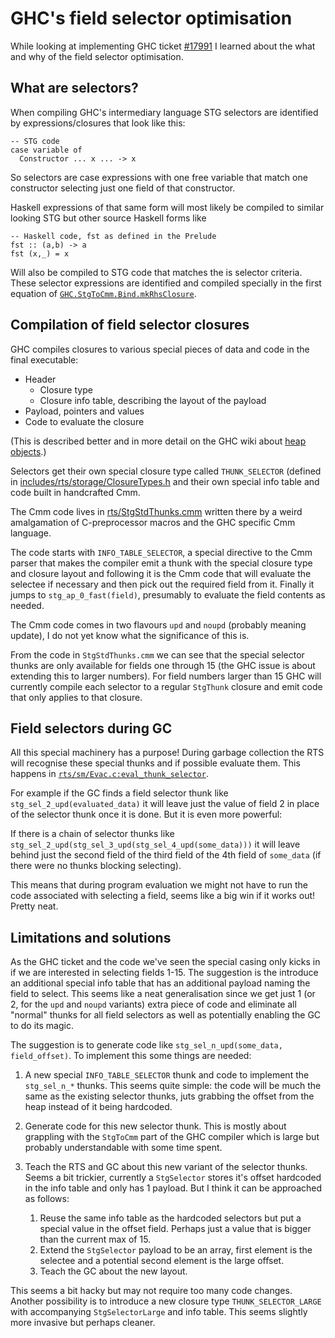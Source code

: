 # GHC's field selector optimisation

While looking at implementing GHC ticket [#17991][] I learned about the what
and why of the field selector optimisation.

[#17991]: https://gitlab.haskell.org/ghc/ghc/-/issues/17991


## What are selectors?

When compiling GHC's intermediary language STG selectors are identified by
expressions/closures that look like this:

```
-- STG code
case variable of
  Constructor ... x ... -> x
```

So selectors are case expressions with one free variable that match one constructor
selecting just one field of that constructor.

Haskell expressions of that same form will most likely be compiled to similar
looking STG but other source Haskell forms like

```
-- Haskell code, fst as defined in the Prelude
fst :: (a,b) -> a
fst (x,_) = x
```

Will also be compiled to STG code that matches the is selector criteria. These
selector expressions are identified and compiled specially in the first equation of
[`GHC.StgToCmm.Bind.mkRhsClosure`][mkRhsClosure].

[mkRhsClosure]: https://gitlab.haskell.org/ghc/ghc/-/blob/c4de6a7a5c6433ae8c4df8a9fa09fbd9f3bbd0bf/compiler/GHC/StgToCmm/Bind.hs#L261


## Compilation of field selector closures

GHC compiles closures to various special pieces of data and code in the final
executable:

- Header
    - Closure type
    - Closure info table, describing the layout of the payload
- Payload, pointers and values
- Code to evaluate the closure

(This is described better and in more detail on the GHC wiki about [heap
objects][heap-objects].)

Selectors get their own special closure type called `THUNK_SELECTOR` (defined
in [includes/rts/storage/ClosureTypes.h][ClosureTypes] and their own special
info table and code built in handcrafted Cmm.

The Cmm code lives in [rts/StgStdThunks.cmm][StgStdThunks] written there by a
weird amalgamation of C-preprocessor macros and the GHC specific Cmm language.

The code starts with `INFO_TABLE_SELECTOR`, a special directive to the Cmm
parser that makes the compiler emit a thunk with the special closure type and
closure layout and following it is the Cmm code that will evaluate the selectee
if necessary and then pick out the required field from it. Finally it jumps to
`stg_ap_0_fast(field)`, presumably to evaluate the field contents as needed.

The Cmm code comes in two flavours `upd` and `noupd` (probably meaning update),
I do not yet know what the significance of this is.

From the code in `StgStdThunks.cmm` we can see that the special selector thunks
are only available for fields one through 15 (the GHC issue is about extending
this to larger numbers). For field numbers larger than 15 GHC will currently
compile each selector to a regular `StgThunk` closure and emit code that only
applies to that closure.

[heap-objects]: https://gitlab.haskell.org/ghc/ghc/-/wikis/commentary/rts/storage/heap-objects
[ClosureTypes]: https://gitlab.haskell.org/ghc/ghc/-/blob/c4de6a7a5c6433ae8c4df8a9fa09fbd9f3bbd0bf/includes/rts/storage/ClosureTypes.h#L44
[StgStdThunks]: https://gitlab.haskell.org/ghc/ghc/-/blob/c4de6a7a5c6433ae8c4df8a9fa09fbd9f3bbd0bf/rts/StgStdThunks.cmm#L66-149


## Field selectors during GC

All this special machinery has a purpose! During garbage collection the RTS
will recognise these special thunks and if possible evaluate them. This happens
in [`rts/sm/Evac.c:eval_thunk_selector`][eval_thunk_selector].

For example if the GC finds a field selector thunk like
`stg_sel_2_upd(evaluated_data)` it will leave just the value of field 2
in place of the selector thunk once it is done. But it is even more powerful:

If there is a chain of selector thunks like
`stg_sel_2_upd(stg_sel_3_upd(stg_sel_4_upd(some_data)))` it will leave behind
just the second field of the third field of the 4th field of `some_data` (if
there were no thunks blocking selecting).

This means that during program evaluation we might not have to run the code
associated with selecting a field, seems like a big win if it works out! Pretty
neat.

[eval_thunk_selector]: https://gitlab.haskell.org/ghc/ghc/-/blob/c4de6a7a5c6433ae8c4df8a9fa09fbd9f3bbd0bf/rts/sm/Evac.c#L1121


## Limitations and solutions

As the GHC ticket and the code we've seen the special casing only kicks in if
we are interested in selecting fields 1-15. The suggestion is the introduce an
additional special info table that has an additional payload naming the field
to select. This seems like a neat generalisation since we get just 1 (or 2, for
the `upd` and `noupd` variants) extra piece of code and eliminate all "normal"
thunks for all field selectors as well as potentially enabling the GC to do its
magic.

The suggestion is to generate code like `stg_sel_n_upd(some_data, field_offset)`.
To implement this some things are needed:

1. A new special `INFO_TABLE_SELECTOR` thunk and code to implement the
  `stg_sel_n_*` thunks. This seems quite simple: the code will be much the same
  as the existing selector thunks, juts grabbing the offset from the heap instead
  of it being hardcoded.

2. Generate code for this new selector thunk. This is mostly about grappling
   with the `StgToCmm` part of the GHC compiler which is large but probably
   understandable with some time spent.

3. Teach the RTS and GC about this new variant of the selector thunks. Seems a bit
   trickier, currently a `StgSelector` stores it's offset hardcoded in the info
   table and only has 1 payload. But I think it can be approached as follows:

    1. Reuse the same info table as the hardcoded selectors but put a special
       value in the offset field. Perhaps just a value that is bigger than the
       current max of 15.
    2. Extend the `StgSelector` payload to be an array, first element is the
       selectee and a potential second element is the large offset.
    3. Teach the GC about the new layout.

This seems a bit hacky but may not require too many code changes. Another
possibility is to introduce a new closure type `THUNK_SELECTOR_LARGE` with
accompanying `StgSelectorLarge` and info table. This seems slightly more
invasive but perhaps cleaner.
